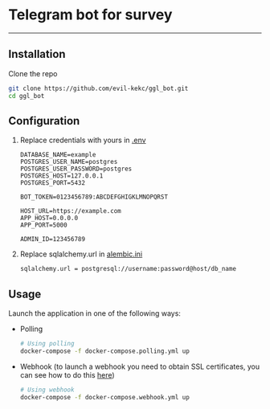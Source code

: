 # Telegram bot for survey

---

## Installation

Clone the repo
```bash
git clone https://github.com/evil-kekc/ggl_bot.git
cd ggl_bot
```

## Configuration
1. Replace credentials with yours in [.env](.env)
    ```text
    DATABASE_NAME=example
    POSTGRES_USER_NAME=postgres
    POSTGRES_USER_PASSWORD=postgres
    POSTGRES_HOST=127.0.0.1
    POSTGRES_PORT=5432
    
    BOT_TOKEN=0123456789:ABCDEFGHIGKLMNOPQRST
    
    HOST_URL=https://example.com
    APP_HOST=0.0.0.0
    APP_PORT=5000
    
    ADMIN_ID=123456789
    ```

2. Replace sqlalchemy.url in [alembic.ini](alembic.ini)
    ```bash
    sqlalchemy.url = postgresql://username:password@host/db_name
    ```

## Usage
Launch the application in one of the following ways:
- Polling
    ```bash
    # Using polling
    docker-compose -f docker-compose.polling.yml up
    ```
- Webhook (to launch a webhook you need to obtain SSL certificates, you can see how to do this [here](SSL.md))
    ```bash
    # Using webhook
    docker-compose -f docker-compose.webhook.yml up
    ```